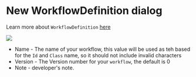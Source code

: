 # New WorkflowDefinition dialog
Learn more about `WorkflowDefinition` [here](WorkflowDefinition.html)

![](https://lh3.googleusercontent.com/-64xEtlfu1EQ/Vnc0OH56ZTI/AAAAAAAAKik/CHXNFuw-ATg/s2048-Ic42/%25255BUNSET%25255D.png)

* Name - The name of your workflow, this value will be used as teh based for the `Id` and `Class` name, so it should not include invalid characters
* Version - The Version number for your `workflow`, the default is 0
* Note - developer's note.
